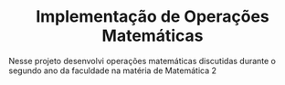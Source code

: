 <div align="center">
  <h1>Implementação de Operações Matemáticas</h1>
</div>

<div>
  <p>Nesse projeto desenvolvi operações matemáticas discutidas durante o segundo ano da faculdade na matéria de Matemática 2</p>
</div>
